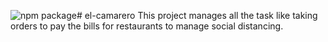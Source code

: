 ![npm package](https://img.shields.io/badge/el--camarero-Stop%2C%20eat%20and%20go!-yellowgreen)# el-camarero
This project manages all the task like taking orders to pay the bills for restaurants to manage social distancing.

